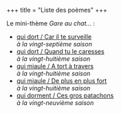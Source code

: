 +++
title = "Liste des poèmes"
+++

Le mini-thème *Gare au chat...* :

- [qui dort / Car il te surveille](../seasons/27_vingt_septieme_saison/gare_au_chat)<br>*à la vingt-septième saison*
- [qui dort / Quand tu le caresses](../seasons/28_vingt_huitieme_saison/chat_alors)<br>*à la vingt-huitième saison*
- [qui miaule / A tort à travers](../seasons/28_vingt_huitieme_saison/chat_roi)<br>*à la vingt-huitième saison*
- [qui miaule / De plus en plus fort](../seasons/28_vingt_huitieme_saison/tyran)<br>*à la vingt-huitième saison*
- [qui dorment / Ces gros patachons](../seasons/29_vingt_neuvieme_saison/volupte)<br>*à la vingt-neuvième saison*